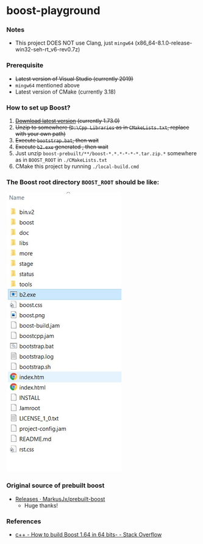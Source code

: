 boost-playground
================
### Notes
- This project DOES NOT use Clang, just `mingw64` (x86_64-8.1.0-release-win32-seh-rt_v6-rev0.7z)

### Prerequisite
- ~~Latest version of Visual Studio (currently 2019)~~
- `mingw64` mentioned above
- Latest version of CMake (currently 3.18)

### How to set up Boost?
1. ~~[Download latest version](https://www.boost.org/users/download/#live)  (currently 1.73.0)~~
2. ~~Unzip to somewhere (`D:\Cpp Libraries` as in `CMakeLists.txt`, replace with your own path)~~
3. ~~Execute `bootstrap.bat`, then wait~~
4. ~~Execute `b2.exe` generated , then wait~~
5. Just unzip `boost-prebuilt/**/boost-*.*.*-*-*-*.tar.zip.*` somewhere as in `BOOST_ROOT` in `./CMakeLists.txt`
6. CMake this project by running `./local-build.cmd`

### The Boost root directory `BOOST_ROOT` should be like:
![](boost.jpg)

### Original source of prebuilt boost
- [Releases · MarkusJx/prebuilt-boost](https://github.com/MarkusJx/prebuilt-boost/releases/)
  - Huge thanks!

### References
- [c++ - How to build Boost 1.64 in 64 bits- - Stack Overflow](https://stackoverflow.com/questions/43946538/how-to-build-boost-1-64-in-64-bits/43950508)